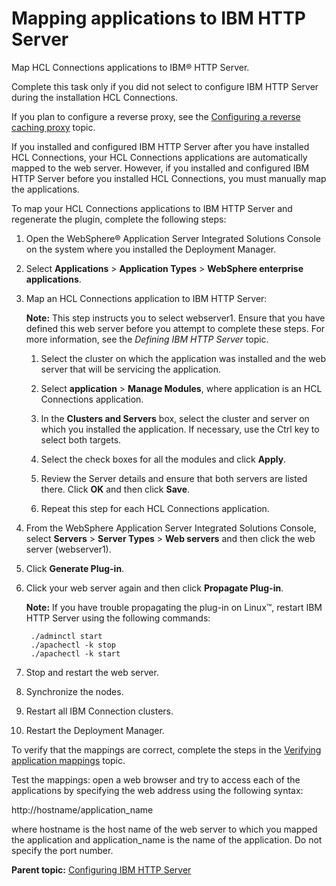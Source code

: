 # Mapping applications to IBM HTTP Server 

Map HCL Connections applications to IBM® HTTP Server.

Complete this task only if you did not select to configure IBM HTTP Server during the installation HCL Connections.

If you plan to configure a reverse proxy, see the [Configuring a reverse caching proxy](t_install_deploy_caching_proxy.md) topic.

If you installed and configured IBM HTTP Server after you have installed HCL Connections, your HCL Connections applications are automatically mapped to the web server. However, if you installed and configured IBM HTTP Server before you installed HCL Connections, you must manually map the applications.

To map your HCL Connections applications to IBM HTTP Server and regenerate the plugin, complete the following steps:

1.  Open the WebSphere® Application Server Integrated Solutions Console on the system where you installed the Deployment Manager.

2.  Select **Applications** \> **Application Types** \> **WebSphere enterprise applications**.

3.  Map an HCL Connections application to IBM HTTP Server:

    **Note:** This step instructs you to select webserver1. Ensure that you have defined this web server before you attempt to complete these steps. For more information, see the *Defining IBM HTTP Server* topic.

    1.  Select the cluster on which the application was installed and the web server that will be servicing the application.

    2.  Select **application** \> **Manage Modules**, where application is an HCL Connections application.

    3.  In the **Clusters and Servers** box, select the cluster and server on which you installed the application. If necessary, use the Ctrl key to select both targets.

    4.  Select the check boxes for all the modules and click **Apply**.

    5.  Review the Server details and ensure that both servers are listed there. Click **OK** and then click **Save**.

    6.  Repeat this step for each HCL Connections application.

4.  From the WebSphere Application Server Integrated Solutions Console, select **Servers** \> **Server Types** \> **Web servers** and then click the web server \(webserver1\).

5.  Click **Generate Plug-in**.

6.  Click your web server again and then click **Propagate Plug-in**.

    **Note:** If you have trouble propagating the plug-in on Linux™, restart IBM HTTP Server using the following commands:

    ```
     ./adminctl start
     ./apachectl -k stop
     ./apachectl -k start
    
    ```

7.  Stop and restart the web server.

8.  Synchronize the nodes.

9.  Restart all IBM Connection clusters.

10. Restart the Deployment Manager.


To verify that the mappings are correct, complete the steps in the [Verifying application mappings](t_verify_application_mappings.md) topic.

Test the mappings: open a web browser and try to access each of the applications by specifying the web address using the following syntax:

http://hostname/application\_name

where hostname is the host name of the web server to which you mapped the application and application\_name is the name of the application. Do not specify the port number.

**Parent topic:** [Configuring IBM HTTP Server](../install/c_add_ihs_over.md)
